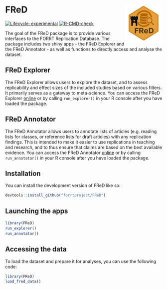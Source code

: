 # FReD <a href="http://forrt.org/FReD/"><img src="man/figures/logo.png" align="right" height="120" alt="FReD website" /></a>

<!-- badges: start -->

[![Lifecycle:
experimental](https://img.shields.io/badge/lifecycle-experimental-orange.svg)](https://lifecycle.r-lib.org/articles/stages.html#experimental)
[![R-CMD-check](https://github.com/forrtproject/FReD/actions/workflows/R-CMD-check.yaml/badge.svg)](https://github.com/forrtproject/FReD/actions/workflows/R-CMD-check.yaml)
<!-- badges: end -->

The goal of the FReD package is to provide various interfaces to the
FORRT Replication Database. The package includes two shiny apps - the
FReD Explorer and the FReD Annotator - as well as functions to directly
access and analyse the dataset.

## FReD Explorer

The FReD Explorer allows users to explore the dataset, and to assess replicability
and effect sizes of the included studies based on various filters. It primarily
serves as a gateway to meta-science. You can access the FReD Explorer [online](https://forrt-replications.shinyapps.io/fred_explorer/) or
by calling `run_explorer()` in your R console after you have loaded the package.

## FReD Annotator

The FReD Annotator allows users to annotate lists of articles (e.g. reading lists
for classes, or reference lists for draft articles) with any replication findings.
This is intended to make it easier to use replications in teaching and research,
and to thus ensure that claims are based on the best available evidence.
You can access the FReD Annotator [online](https://forrt-replications.shinyapps.io/fred_annotator/) or by calling `run_annotator()` in your
R console after you have loaded the package.

## Installation

You can install the development version of FReD like so:

``` r
devtools::install_github("forrtproject/FReD")
```

## Launching the apps

``` r
library(FReD)
run_explorer()
run_annotator()
```

## Accessing the data

To load the dataset and prepare it for analyses, you can use the following code:

``` r
library(FReD)
load_fred_data()
```

